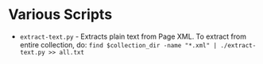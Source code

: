 # Various Scripts

* ``extract-text.py`` - Extracts plain text from Page XML. To extract from entire collection, do: ``find $collection_dir -name "*.xml" | ./extract-text.py >> all.txt``





